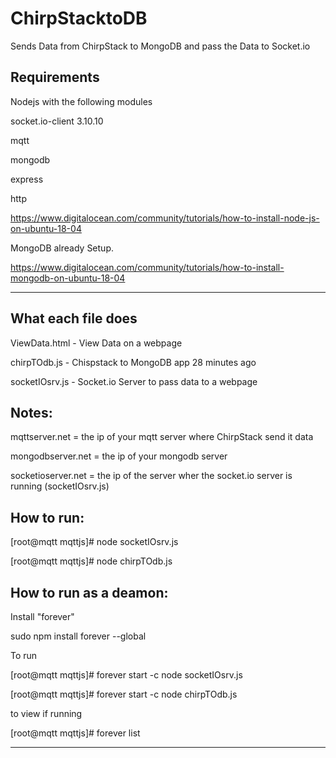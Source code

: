 # ChirpStacktoDB
Sends Data from ChirpStack to MongoDB and pass the Data to Socket.io


Requirements 
--------------------------------------------------------
Nodejs with the following modules

socket.io-client 3.10.10

mqtt

mongodb

express

http


https://www.digitalocean.com/community/tutorials/how-to-install-node-js-on-ubuntu-18-04


MongoDB already Setup.

https://www.digitalocean.com/community/tutorials/how-to-install-mongodb-on-ubuntu-18-04

--------------------------------------------------------

What each file does
----------------------
ViewData.html	- View Data on a webpage 

chirpTOdb.js	- Chispstack to MongoDB app	28 minutes ago 

socketIOsrv.js - Socket.io Server to pass data to a webpage 


Notes:
--------------------
mqttserver.net = the ip of your mqtt server where ChirpStack send it data 

mongodbserver.net = the ip of your mongodb server 

socketioserver.net = the ip of the server wher the socket.io server is running (socketIOsrv.js) 

How to run:
--------------------
[root@mqtt mqttjs]# node socketIOsrv.js

[root@mqtt mqttjs]# node chirpTOdb.js

How to run as a deamon:
--------------------
Install "forever"

sudo npm install forever --global

To run

[root@mqtt mqttjs]# forever start -c node socketIOsrv.js

[root@mqtt mqttjs]# forever start -c node chirpTOdb.js

to view if running

[root@mqtt mqttjs]# forever list




------------------------------------------------------------------------------


